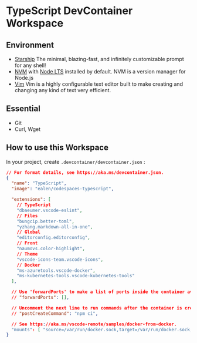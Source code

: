 # TypeScript DevContainer Workspace

## Environment 

- [Starship](https://starship.rs/) The minimal, blazing-fast, and infinitely customizable prompt for any shell!
- [NVM](https://github.com/nvm-sh/nvm) with [Node LTS](https://nodejs.dev/) installed by default. NVM is a version manager for Node.js
- [Vim](https://www.vim.org/) Vim is a highly configurable text editor built to make creating and changing any kind of text very efficient.

## Essential

- Git
- Curl, Wget

## How to use this Workspace

In your project, create `.devcontainer/devcontainer.json` : 

``` json
// For format details, see https://aka.ms/devcontainer.json.
{
  "name": "TypeScript",
  "image": "ealen/codespaces-typescript",

  "extensions": [
    // TypeScript
    "dbaeumer.vscode-eslint",
    // Files
    "bungcip.better-toml",
    "yzhang.markdown-all-in-one",
    // Global
    "editorconfig.editorconfig",
    // Front
    "naumovs.color-highlight",
    // Theme
    "vscode-icons-team.vscode-icons",
    // Docker
    "ms-azuretools.vscode-docker",
    "ms-kubernetes-tools.vscode-kubernetes-tools"
  ],

  // Use 'forwardPorts' to make a list of ports inside the container available locally.
  // "forwardPorts": [],

  // Uncomment the next line to run commands after the container is created - for example installing curl.
  // "postCreateCommand": "npm ci",

  // See https://aka.ms/vscode-remote/samples/docker-from-docker.
  "mounts": [ "source=/var/run/docker.sock,target=/var/run/docker.sock,type=bind" ]  
}
```

